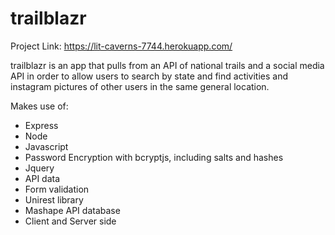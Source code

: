 # trailblazr

Project Link: https://lit-caverns-7744.herokuapp.com/

trailblazr is an app that pulls from an API of national trails and a social media API in order to allow users to search by state and find activities and instagram pictures of other users in the same general location.

Makes use of:
  - Express
  - Node
  - Javascript
  - Password Encryption with bcryptjs, including salts and hashes
  - Jquery
  - API data
  - Form validation
  - Unirest library
  - Mashape API database
  - Client and Server side
